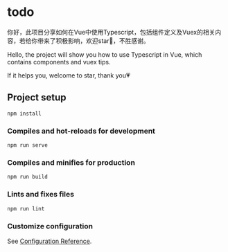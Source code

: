 # todo

你好，此项目分享如何在Vue中使用Typescript，包括组件定义及Vuex的相关内容，若给你带来了积极影响，欢迎star🌟，不胜感谢。

Hello, the project will show you how to use Typescript in Vue, which contains components and vuex tips.

If it helps you, welcome to star, thank you💗

## Project setup
```
npm install
```

### Compiles and hot-reloads for development
```
npm run serve
```

### Compiles and minifies for production
```
npm run build
```

### Lints and fixes files
```
npm run lint
```

### Customize configuration
See [Configuration Reference](https://cli.vuejs.org/config/).
